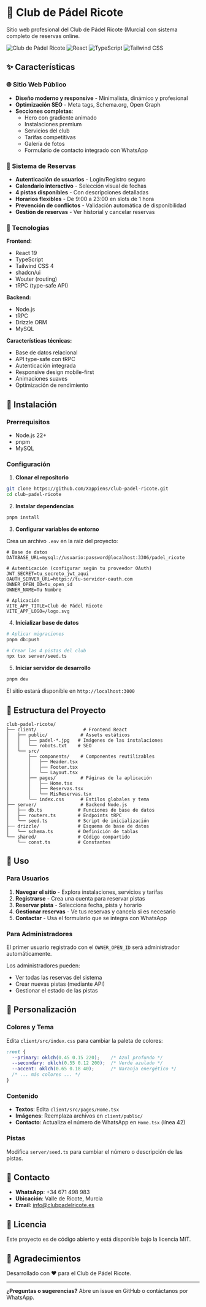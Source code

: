 # 🎾 Club de Pádel Ricote

Sitio web profesional del Club de Pádel Ricote (Murcia) con sistema completo de reservas online.

![Club de Pádel Ricote](https://img.shields.io/badge/Pádel-Ricote-blue)
![React](https://img.shields.io/badge/React-19-61dafb)
![TypeScript](https://img.shields.io/badge/TypeScript-5-blue)
![Tailwind CSS](https://img.shields.io/badge/Tailwind-4-38bdf8)

## ✨ Características

### 🌐 Sitio Web Público
- **Diseño moderno y responsive** - Minimalista, dinámico y profesional
- **Optimización SEO** - Meta tags, Schema.org, Open Graph
- **Secciones completas**:
  - Hero con gradiente animado
  - Instalaciones premium
  - Servicios del club
  - Tarifas competitivas
  - Galería de fotos
  - Formulario de contacto integrado con WhatsApp

### 📅 Sistema de Reservas
- **Autenticación de usuarios** - Login/Registro seguro
- **Calendario interactivo** - Selección visual de fechas
- **4 pistas disponibles** - Con descripciones detalladas
- **Horarios flexibles** - De 9:00 a 23:00 en slots de 1 hora
- **Prevención de conflictos** - Validación automática de disponibilidad
- **Gestión de reservas** - Ver historial y cancelar reservas

### 🔧 Tecnologías

**Frontend:**
- React 19
- TypeScript
- Tailwind CSS 4
- shadcn/ui
- Wouter (routing)
- tRPC (type-safe API)

**Backend:**
- Node.js
- tRPC
- Drizzle ORM
- MySQL

**Características técnicas:**
- Base de datos relacional
- API type-safe con tRPC
- Autenticación integrada
- Responsive design mobile-first
- Animaciones suaves
- Optimización de rendimiento

## 🚀 Instalación

### Prerrequisitos
- Node.js 22+
- pnpm
- MySQL

### Configuración

1. **Clonar el repositorio**
```bash
git clone https://github.com/Xappiens/club-padel-ricote.git
cd club-padel-ricote
```

2. **Instalar dependencias**
```bash
pnpm install
```

3. **Configurar variables de entorno**

Crea un archivo `.env` en la raíz del proyecto:

```env
# Base de datos
DATABASE_URL=mysql://usuario:password@localhost:3306/padel_ricote

# Autenticación (configurar según tu proveedor OAuth)
JWT_SECRET=tu_secreto_jwt_aqui
OAUTH_SERVER_URL=https://tu-servidor-oauth.com
OWNER_OPEN_ID=tu_open_id
OWNER_NAME=Tu Nombre

# Aplicación
VITE_APP_TITLE=Club de Pádel Ricote
VITE_APP_LOGO=/logo.svg
```

4. **Inicializar base de datos**
```bash
# Aplicar migraciones
pnpm db:push

# Crear las 4 pistas del club
npx tsx server/seed.ts
```

5. **Iniciar servidor de desarrollo**
```bash
pnpm dev
```

El sitio estará disponible en `http://localhost:3000`

## 📁 Estructura del Proyecto

```
club-padel-ricote/
├── client/                 # Frontend React
│   ├── public/            # Assets estáticos
│   │   ├── padel-*.jpg   # Imágenes de las instalaciones
│   │   └── robots.txt    # SEO
│   └── src/
│       ├── components/    # Componentes reutilizables
│       │   ├── Header.tsx
│       │   ├── Footer.tsx
│       │   └── Layout.tsx
│       ├── pages/         # Páginas de la aplicación
│       │   ├── Home.tsx
│       │   ├── Reservas.tsx
│       │   └── MisReservas.tsx
│       └── index.css      # Estilos globales y tema
├── server/                # Backend Node.js
│   ├── db.ts             # Funciones de base de datos
│   ├── routers.ts        # Endpoints tRPC
│   └── seed.ts           # Script de inicialización
├── drizzle/              # Esquema de base de datos
│   └── schema.ts         # Definición de tablas
└── shared/               # Código compartido
    └── const.ts          # Constantes
```

## 🎯 Uso

### Para Usuarios

1. **Navegar el sitio** - Explora instalaciones, servicios y tarifas
2. **Registrarse** - Crea una cuenta para reservar pistas
3. **Reservar pista** - Selecciona fecha, pista y horario
4. **Gestionar reservas** - Ve tus reservas y cancela si es necesario
5. **Contactar** - Usa el formulario que se integra con WhatsApp

### Para Administradores

El primer usuario registrado con el `OWNER_OPEN_ID` será administrador automáticamente.

Los administradores pueden:
- Ver todas las reservas del sistema
- Crear nuevas pistas (mediante API)
- Gestionar el estado de las pistas

## 🎨 Personalización

### Colores y Tema

Edita `client/src/index.css` para cambiar la paleta de colores:

```css
:root {
  --primary: oklch(0.45 0.15 220);    /* Azul profundo */
  --secondary: oklch(0.55 0.12 200);  /* Verde azulado */
  --accent: oklch(0.65 0.18 40);      /* Naranja energético */
  /* ... más colores ... */
}
```

### Contenido

- **Textos**: Edita `client/src/pages/Home.tsx`
- **Imágenes**: Reemplaza archivos en `client/public/`
- **Contacto**: Actualiza el número de WhatsApp en `Home.tsx` (línea 42)

### Pistas

Modifica `server/seed.ts` para cambiar el número o descripción de las pistas.

## 📱 Contacto

- **WhatsApp**: +34 671 498 983
- **Ubicación**: Valle de Ricote, Murcia
- **Email**: info@clubpadelricote.es

## 📄 Licencia

Este proyecto es de código abierto y está disponible bajo la licencia MIT.

## 🙏 Agradecimientos

Desarrollado con ❤️ para el Club de Pádel Ricote.

---

**¿Preguntas o sugerencias?** Abre un issue en GitHub o contáctanos por WhatsApp.

